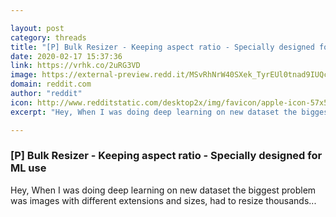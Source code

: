 ```yaml
---

layout: post
category: threads
title: "[P] Bulk Resizer - Keeping aspect ratio - Specially designed for ML use"
date: 2020-02-17 15:37:36
link: https://vrhk.co/2uRG3VD
image: https://external-preview.redd.it/MSvRhNrW40SXek_TyrEUl0tnad9IUQci44hsj0LSUn4.jpg?width=400&height=209.42408377&auto=webp&s=1073a9f52290a4715148955ee2768bf48c1c0505
domain: reddit.com
author: "reddit"
icon: http://www.redditstatic.com/desktop2x/img/favicon/apple-icon-57x57.png
excerpt: "Hey, When I was doing deep learning on new dataset the biggest problem was images with different extensions and sizes, had to resize thousands..."

---
```


### [P] Bulk Resizer - Keeping aspect ratio - Specially designed for ML use

Hey, When I was doing deep learning on new dataset the biggest problem was images with different extensions and sizes, had to resize thousands...